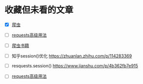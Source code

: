 # 收藏但未看的文章

- [x] [爬虫](https://mp.weixin.qq.com/s?__biz=MzAwNDc0MTUxMw==&mid=2649644252&idx=1&sn=a698dfa8f024d24acba02be1253a5728&chksm=833dbc3ab44a352c8c4f39a6a184662115d565d9a9488f062ddecbb8103d0f361d5dc6a76b41&xtrack=1&scene=90&subscene=93&sessionid=1592883891&clicktime=1592883893&enterid=1592883893&ascene=56&devicetype=android-29&version=27000f3f&nettype=WIFI&abtest_cookie=AAACAA%3D%3D&lang=zh_CN&exportkey=AzbNcsTaAdhETJXvPdbdUPA%3D&pass_ticket=tdpzoo65km8yEXy38BvyUemjGvVsDUG8VTSFP5AR%2BgQ%3D&wx_header=1)

- [ ] [requests高级用法](https://www.cnblogs.com/guhao123/p/4054177.html)
- [ ] [爬虫书籍](https://re.jd.com/cps/item/12794078.html?cu=true&utm_source=www.xuyi360.com&utm_medium=tuiguang&utm_campaign=t_4742_&utm_term=3ceced9e279e4226ae748951cb4f8a84)
- [ ] 知乎session()优化  https://zhuanlan.zhihu.com/p/114283369
- [ ] resquests.session()  https://www.jianshu.com/p/4b362fb7e915
- [ ] [requests高级用法](https://www.jianshu.com/p/8a71de36eb2e)







